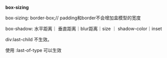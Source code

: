   **box-sizing**

 

  box-sizing: border-box;// padding和border不会增加盒模型的宽度

  box-shadow: 水平距离｜ 垂直距离｜blur距离｜size ｜ shadow-color｜inset



div:last-child 不生效。

使用 :last-of-type 可以生效